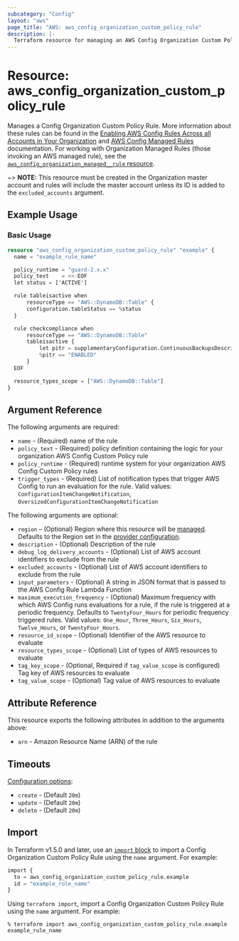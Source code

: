 ```yaml
---
subcategory: "Config"
layout: "aws"
page_title: "AWS: aws_config_organization_custom_policy_rule"
description: |-
  Terraform resource for managing an AWS Config Organization Custom Policy.
---
```


# Resource: aws_config_organization_custom_policy_rule

Manages a Config Organization Custom Policy Rule. More information about these rules can be found in the [Enabling AWS Config Rules Across all Accounts in Your Organization](https://docs.aws.amazon.com/config/latest/developerguide/config-rule-multi-account-deployment.html) and [AWS Config Managed Rules](https://docs.aws.amazon.com/config/latest/developerguide/evaluate-config_use-managed-rules.html) documentation. For working with Organization Managed Rules (those invoking an AWS managed rule), see the [`aws_config_organization_managed__rule` resource](/docs/providers/aws/r/config_organization_managed_rule.html).

~> **NOTE:** This resource must be created in the Organization master account and rules will include the master account unless its ID is added to the `excluded_accounts` argument.

## Example Usage

### Basic Usage

```terraform
resource "aws_config_organization_custom_policy_rule" "example" {
  name = "example_rule_name"

  policy_runtime = "guard-2.x.x"
  policy_text    = <<-EOF
  let status = ['ACTIVE']

  rule tableisactive when
      resourceType == "AWS::DynamoDB::Table" {
      configuration.tableStatus == %status
  }

  rule checkcompliance when
      resourceType == "AWS::DynamoDB::Table"
      tableisactive {
          let pitr = supplementaryConfiguration.ContinuousBackupsDescription.pointInTimeRecoveryDescription.pointInTimeRecoveryStatus
          %pitr == "ENABLED"
      }
  EOF

  resource_types_scope = ["AWS::DynamoDB::Table"]
}
```

## Argument Reference

The following arguments are required:

* `name` - (Required) name of the rule
* `policy_text` - (Required) policy definition containing the logic for your organization AWS Config Custom Policy rule
* `policy_runtime` - (Required)  runtime system for your organization AWS Config Custom Policy rules
* `trigger_types` - (Required) List of notification types that trigger AWS Config to run an evaluation for the rule. Valid values: `ConfigurationItemChangeNotification`, `OversizedConfigurationItemChangeNotification`

The following arguments are optional:

* `region` – (Optional) Region where this resource will be [managed](https://docs.aws.amazon.com/general/latest/gr/rande.html#regional-endpoints). Defaults to the Region set in the [provider configuration](https://registry.terraform.io/providers/hashicorp/aws/latest/docs#aws-configuration-reference).
* `description` - (Optional) Description of the rule
* `debug_log_delivery_accounts` - (Optional) List of AWS account identifiers to exclude from the rule
* `excluded_accounts` - (Optional) List of AWS account identifiers to exclude from the rule
* `input_parameters` - (Optional) A string in JSON format that is passed to the AWS Config Rule Lambda Function
* `maximum_execution_frequency` - (Optional) Maximum frequency with which AWS Config runs evaluations for a rule, if the rule is triggered at a periodic frequency. Defaults to `TwentyFour_Hours` for periodic frequency triggered rules. Valid values: `One_Hour`, `Three_Hours`, `Six_Hours`, `Twelve_Hours`, or `TwentyFour_Hours`.
* `resource_id_scope` - (Optional) Identifier of the AWS resource to evaluate
* `resource_types_scope` - (Optional) List of types of AWS resources to evaluate
* `tag_key_scope` - (Optional, Required if `tag_value_scope` is configured) Tag key of AWS resources to evaluate
* `tag_value_scope` - (Optional) Tag value of AWS resources to evaluate

## Attribute Reference

This resource exports the following attributes in addition to the arguments above:

* `arn` - Amazon Resource Name (ARN) of the rule

## Timeouts

[Configuration options](https://developer.hashicorp.com/terraform/language/resources/syntax#operation-timeouts):

* `create` - (Default `20m`)
* `update` - (Default `20m`)
* `delete` - (Default `20m`)

## Import

In Terraform v1.5.0 and later, use an [`import` block](https://developer.hashicorp.com/terraform/language/import) to import a Config Organization Custom Policy Rule using the `name` argument. For example:

```terraform
import {
  to = aws_config_organization_custom_policy_rule.example
  id = "example_rule_name"
}
```

Using `terraform import`, import a Config Organization Custom Policy Rule using the `name` argument. For example:

```console
% terraform import aws_config_organization_custom_policy_rule.example example_rule_name
```
